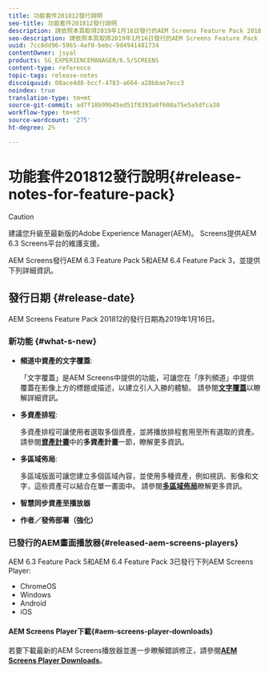 ```yaml
---
title: 功能套件201812發行說明
seo-title: 功能套件201812發行說明
description: 請依照本頁取得2019年1月16日發行的AEM Screens Feature Pack 201812的資訊。
seo-description: 請依照本頁取得2019年1月16日發行的AEM Screens Feature Pack 201812的資訊。
uuid: 7cc8dd96-5965-4af0-bebc-9d4941481734
contentOwner: jsyal
products: SG_EXPERIENCEMANAGER/6.5/SCREENS
content-type: reference
topic-tags: release-notes
discoiquuid: 08ace4d8-bccf-4783-a664-a28bbae7ecc3
noindex: true
translation-type: tm+mt
source-git-commit: ad7f18b99b45ed51f0393a0f608a75e5a5dfca30
workflow-type: tm+mt
source-wordcount: '275'
ht-degree: 2%

---
```



# 功能套件201812發行說明{#release-notes-for-feature-pack}

>[!CAUTION]
>
>建議您升級至最新版的Adobe Experience Manager(AEM)。 Screens提供AEM 6.3 Screens平台的維護支援。

AEM Screens發行AEM 6.3 Feature Pack 5和AEM 6.4 Feature Pack 3，並提供下列詳細資訊。

## 發行日期 {#release-date}

AEM Screens Feature Pack 201812的發行日期為2019年1月16日。

### 新功能 {#what-s-new}

* **頻道中資產的文字覆蓋**:

   「文字覆蓋」是AEM Screens中提供的功能，可讓您在「序列頻道」中提供覆蓋在影像上方的標題或描述，以建立引人入勝的體驗。 請參閱&#x200B;[**文字覆蓋**](text-overlay.md)&#x200B;以瞭解詳細資訊。

* **多資產排程**:

   多資產排程可讓使用者選取多個資產，並將播放排程套用至所有選取的資產。 請參閱&#x200B;**[資產計畫](asset-level-scheduling.md)**&#x200B;中的&#x200B;**多資產計畫**&#x200B;一節，瞭解更多資訊。

* **多區域佈局**:

   多區域版面可讓您建立多個區域內容，並使用多種資產，例如視訊、影像和文字，這些資產可以結合在單一畫面中。 請參閱&#x200B;**[多區域佈局](multi-zone-layout-aem-screens.md)**&#x200B;瞭解更多資訊。

* **智慧同步資產至播放器**
* **作者／發佈部署（強化）**

### 已發行的AEM畫面播放器{#released-aem-screens-players}

AEM 6.3 Feature Pack 5和AEM 6.4 Feature Pack 3已發行下列AEM Screens Player:

* ChromeOS
* Windows
* Android
* iOS

#### AEM Screens Player下載{#aem-screens-player-downloads}

若要下載最新的AEM Screens播放器並進一步瞭解錯誤修正，請參閱&#x200B;[**AEM Screens Player Downloads**](https://download.macromedia.com/screens/)。
